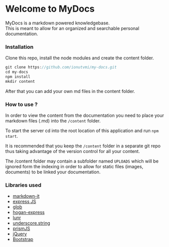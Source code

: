 # Welcome to MyDocs

MyDocs is a markdown powered knowledgebase.  
This is meant to allow for an organized and searchable personal documentation.


### Installation

Clone this repo, install the node modules and create the content folder.
```js
git clone https://github.com/ionutvmi/my-docs.git
cd my-docs
npm install
mkdir content
```

After that you can add your own md files in the content folder.  


### How to use ?

In order to view the content from the documentation you need to
place your markdown files (.md) into the `/content` folder.

To start the server cd into the root location of this application and
run `npm start`.

It is recommended that you keep the `/content` folder in a separate git repo thus
taking advantage of the version control for all your content.

The /content folder may contain a subfolder named `UPLOADS` which will be ignored
form the indexing in order to allow for static files (images, documents) to be linked
your documentation.


### Libraries used

- [markdown-it](https://github.com/markdown-it/markdown-it)
- [express JS](http://expressjs.com/)
- [glob](https://www.npmjs.com/package/glob)
- [hogan-express](https://github.com/vol4ok/hogan-express)
- [lunr](http://lunrjs.com/)
- [underscore.string](https://github.com/epeli/underscore.string)
- [prismJS](http://prismjs.com/)
- [jQuery](http://jquery.com)
- [Bootstrap](http://getbootstrap.com/)
